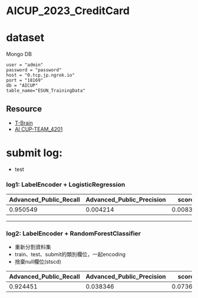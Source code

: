 # AICUP_2023_CreditCard

# dataset
Mongo DB
```
user = "admin"
password = "password"
host = "0.tcp.jp.ngrok.io"
port = "18169"
db = "AICUP"
table_name="ESUN_TrainingData"
```

## Resource
* [T-Brain](https://tbrain.trendmicro.com.tw/Competitions/Details/31)
* [AI CUP-TEAM_4201](https://go.aicup.tw/competition/team/aa9d73cf-97aa-4be2-8775-7cbc68b11cf9/)

# submit log:
- test
### log1: LabelEncoder + LogisticRegression
|Advanced_Public_Recall|Advanced_Public_Precision|score|
|----|---|---|
|0.950549|0.004214|0.008391|
---
### log2: LabelEncoder + RandomForestClassifier
- 重新分割資料集
- train、test、submit的類別欄位，一起encoding
- 捨棄null欄位(stscd)

|Advanced_Public_Recall|Advanced_Public_Precision|score|
|----|---|---|
|0.924451|0.038346|0.073638|